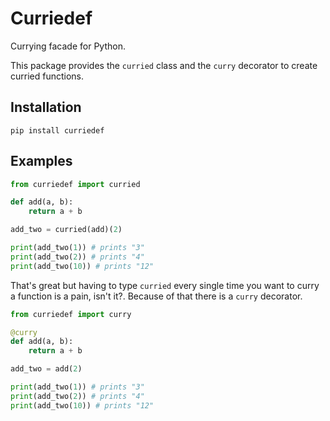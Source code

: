 # Curriedef

Currying facade for Python.

This package provides the `curried` class and the `curry` decorator to create curried functions.

## Installation

```console
pip install curriedef
```

## Examples

```py
from curriedef import curried

def add(a, b):
    return a + b

add_two = curried(add)(2)

print(add_two(1)) # prints "3"
print(add_two(2)) # prints "4"
print(add_two(10)) # prints "12"
```

That's great but having to type `curried` every single time you want to curry a function is a pain, isn't it?.
Because of that there is a `curry` decorator.

```py
from curriedef import curry

@curry
def add(a, b):
    return a + b

add_two = add(2)

print(add_two(1)) # prints "3"
print(add_two(2)) # prints "4"
print(add_two(10)) # prints "12"
```

